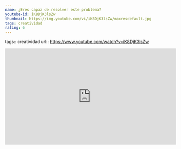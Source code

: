 ```yaml
---
name: ¿Eres capaz de resolver este problema?
youtube-id: iK8DjK3lsZw
thumbnail: https://img.youtube.com/vi/iK8DjK3lsZw/maxresdefault.jpg
tags: creatividad
rating: 6
---
```

tags:: creatividad
url:: https://www.youtube.com/watch?v=iK8DjK3lsZw

<iframe width='560' height='315' src='https://www.youtube.com/embed/iK8DjK3lsZw' title='YouTube video player' frameborder='0' allow='accelerometer; autoplay; clipboard-write; encrypted-media; gyroscope; picture-in-picture; web-share' allowfullscreen></iframe>


